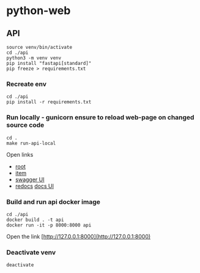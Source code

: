 # python-web

## API
```
source venv/bin/activate       
cd ./api
python3 -m venv venv 
pip install "fastapi[standard]"
pip freeze > requirements.txt
```

### Recreate env
```
cd ./api
pip install -r requirements.txt
```

### Run locally - gunicorn ensure to reload web-page on changed source code
```
cd .
make run-api-local
```
Open links
* [root](http://127.0.0.1:8000)
* [item](http://localhost:8000/items/12?q=value)
* [swagger UI](http://localhost:8000/docs)
* [redocs](https://github.com/Redocly/redoc) [docs UI](http://localhost:8000/redocs)


### Build and run api docker image
```
cd ./api
docker build . -t api
docker run -it -p 8000:8000 api
```
Open the link [http://127.0.0.1:8000](http://127.0.0.1:8000)

### Deactivate venv
```
deactivate
```